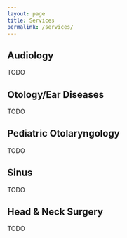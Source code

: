 ```yaml
---
layout: page
title: Services
permalink: /services/
---
```

## Audiology
TODO

## Otology/Ear Diseases
TODO

## Pediatric Otolaryngology
TODO

## Sinus
TODO

## Head & Neck Surgery
TODO
